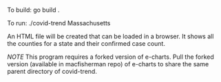 To build: go build .

To run: ./covid-trend Massachusetts

An HTML file will be created that can be loaded in a browser. It shows all the counties for a state and their confirmed case count.

_NOTE_
This program requires a forked version of e-charts. Pull the forked version (available in macfisherman repo) of e-charts to share the same parent directory of covid-trend.
